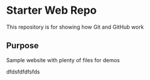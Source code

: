 # Starter Web Repo

This repository is for showing how Git and GitHub work

## Purpose

Sample website with plenty of files for demos

dfdsfdfdfsfds
